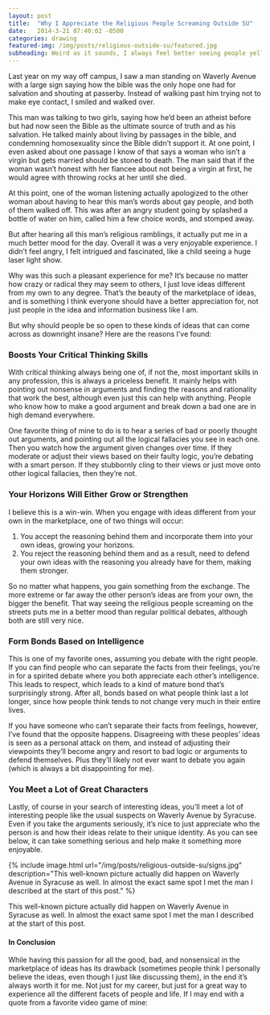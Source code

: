 ```yaml
---
layout: post
title:  "Why I Appreciate the Religious People Screaming Outside SU"
date:   2014-3-21 07:40:02 -0500
categories: drawing
featured-img: /img/posts/religious-outside-su/featured.jpg
subheading: Weird as it sounds, I always feel better seeing people yelling inane things near my university.
---
```


Last year on my way off campus, I saw a man standing on Waverly Avenue with a large sign saying how the bible was the only hope one had for salvation and shouting at passerby. Instead of walking past him trying not to make eye contact, I smiled and walked over.

This man was talking to two girls, saying how he’d been an atheist before but had now seen the Bible as the ultimate source of truth and as his salvation. He talked mainly about living by passages in the bible, and condemning homosexuality since the Bible didn’t support it. At one point, I even asked about one passage I know of that says a woman who isn’t a virgin but gets married should be stoned to death. The man said that if the woman wasn’t honest with her fiancee about not being a virgin at first, he would agree with throwing rocks at her until she died.

At this point, one of the woman listening actually apologized to the other woman about having to hear this man’s words about gay people, and both of them walked off. This was after an angry student going by splashed a bottle of water on him, called him a few choice words, and stomped away.

But after hearing all this man’s religious ramblings, it actually put me in a much better mood for the day. Overall it was a very enjoyable experience. I didn’t feel angry, I felt intrigued and fascinated, like a child seeing a huge laser light show.

Why was this such a pleasant experience for me? It’s because no matter how crazy or radical they may seem to others, I just love ideas different from my own to any degree. That’s the beauty of the marketplace of ideas, and is something I think everyone should have a better appreciation for, not just people in the idea and information business like I am.

But why should people be so open to these kinds of ideas that can come across as downright insane? Here are the reasons I’ve found:

### Boosts Your Critical Thinking Skills
With critical thinking always being one of, if not the, most important skills in any profession, this is always a priceless benefit. It mainly helps with pointing out nonsense in arguments and finding the reasons and rationality that work the best, although even just this can help with anything. People who know how to make a good argument and break down a bad one are in high demand everywhere.

One favorite thing of mine to do is to hear a series of bad or poorly thought out arguments, and pointing out all the logical fallacies you see in each one. Then you watch how the argument given changes over time. If they moderate or adjust their views based on their faulty logic, you’re debating with a smart person. If they stubbornly cling to their views or just move onto other logical fallacies, then they’re not.

### Your Horizons Will Either Grow or Strengthen
I believe this is a win-win. When you engage with ideas different from your own in the marketplace, one of two things will occur:

1. You accept the reasoning behind them and incorporate them into your own ideas, growing your horizons.
2. You reject the reasoning behind them and as a result, need to defend your own ideas with the reasoning you already have for them, making them stronger.

So no matter what happens, you gain something from the exchange. The more extreme or far away the other person’s ideas are from your own, the bigger the benefit. That way seeing the religious people screaming on the streets puts me in a better mood than regular political debates, although both are still very nice.

### Form Bonds Based on Intelligence

This is one of my favorite ones, assuming you debate with the right people. If you can find people who can separate the facts from their feelings, you’re in for a spirited debate where you both appreciate each other’s intelligence. This leads to respect, which leads to a kind of mature bond that’s surprisingly strong. After all, bonds based on what people think last a lot longer, since how people think tends to not change very much in their entire lives.

If you have someone who can’t separate their facts from feelings, however, I’ve found that the opposite happens. Disagreeing with these peoples’ ideas is seen as a personal attack on them, and instead of adjusting their viewpoints they’ll become angry and resort to bad logic or arguments to defend themselves. Plus they’ll likely not ever want to debate you again (which is always a bit disappointing for me).

### You Meet a Lot of Great Characters

Lastly, of course in your search of interesting ideas, you’ll meet a lot of interesting people like the usual suspects on Waverly Avenue by Syracuse. Even if you take the arguments seriously, it’s nice to just appreciate who the person is and how their ideas relate to their unique identity. As you can see below, it can take something serious and help make it something more enjoyable.

{% include image.html url="/img/posts/religious-outside-su/signs.jpg" description="This well-known picture actually did happen on Waverly Avenue in Syracuse as well. In almost the exact same spot I met the man I described at the start of this post." %}

This well-known picture actually did happen on Waverly Avenue in Syracuse as well. In almost the exact same spot I met the man I described at the start of this post.

#### In Conclusion
While having this passion for all the good, bad, and nonsensical in the marketplace of ideas has its drawback (sometimes people think I personally believe the ideas, even though I just like discussing them), in the end it’s always worth it for me. Not just for my career, but just for a great way to experience all the different facets of people and life. If I may end with a quote from a favorite video game of mine: